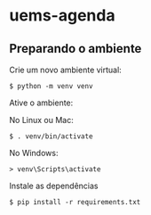 # uems-agenda


## Preparando o ambiente

Crie um novo ambiente virtual:
```
$ python -m venv venv
```

Ative o ambiente:

No Linux ou Mac:
```
$ . venv/bin/activate
```

No Windows:

```
> venv\Scripts\activate
```

Instale as dependências

```
$ pip install -r requirements.txt
```
